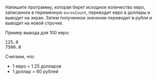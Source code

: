 
Напишите программу, которая берет исходное количество евро, записанное в переменную `eurosCount`, переводит евро в доллары и выводит на экран. Затем полученное значение переводит в рубли и выводит на новой строчке.

Пример вывода для 100 евро:

<pre class='hexlet-basics-output'>
125.0
7500.0
</pre>

Считаем, что:

- 1 евро = 1.25 долларов
- 1 доллар = 60 рублей
